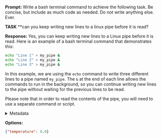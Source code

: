 **Prompt:**
Write a bash terminal command to achieve the following task.
Be concise, but include as much code as needed. Do not write anything else. Ever.

**TASK**
**can you keep writing new lines to a linux pipe before it is read?


**Response:**
Yes, you can keep writing new lines to a Linux pipe before it is read. Here is an example of a bash terminal command that demonstrates this:

```bash
echo "Line 1" > my_pipe &
echo "Line 2" > my_pipe &
echo "Line 3" > my_pipe &
```

In this example, we are using the `echo` command to write three different lines to a pipe named `my_pipe`. The `&` at the end of each line allows the commands to run in the background, so you can continue writing new lines to the pipe without waiting for the previous lines to be read.

Please note that in order to read the contents of the pipe, you will need to use a separate command or script.

<details><summary>Metadata</summary>

- Duration: 3751 ms
- Datetime: 2024-01-09T10:50:48.216132
- Model: gpt-3.5-turbo-0613

</details>

**Options:**
```json
{"temperature": 0.0}
```

